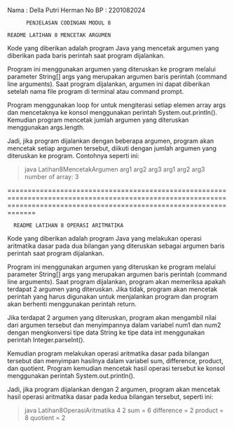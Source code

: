 Nama : Della Putri Herman
No BP : 2201082024

          PENJELASAN CODINGAN MODUL 8
          
    README LATIHAN 8 MENCETAK ARGUMEN      

Kode yang diberikan adalah program Java yang mencetak argumen yang diberikan pada baris perintah saat program dijalankan.

Program ini menggunakan argumen yang diteruskan ke program melalui parameter String[] args yang merupakan argumen baris perintah (command line arguments). Saat program dijalankan, argumen ini dapat diberikan setelah nama file program di terminal atau command prompt.

Program menggunakan loop for untuk mengiterasi setiap elemen array args dan mencetaknya ke konsol menggunakan perintah System.out.println(). Kemudian program mencetak jumlah argumen yang diteruskan menggunakan args.length.

Jadi, jika program dijalankan dengan beberapa argumen, program akan mencetak setiap argumen tersebut, diikuti dengan jumlah argumen yang diteruskan ke program. Contohnya seperti ini:

> java Latihan8MencetakArgumen arg1 arg2 arg3
arg1
arg2
arg3
number of array: 3

=========================================================================================================================================================================


      README LATIHAN 8 OPERASI ARITMATIKA
      
 Kode yang diberikan adalah program Java yang melakukan operasi aritmatika dasar pada dua bilangan yang diteruskan sebagai argumen baris perintah saat program dijalankan.

Program ini menggunakan argumen yang diteruskan ke program melalui parameter String[] args yang merupakan argumen baris perintah (command line arguments). Saat program dijalankan, program akan memeriksa apakah terdapat 2 argumen yang diteruskan. Jika tidak, program akan mencetak perintah yang harus digunakan untuk menjalankan program dan program akan berhenti menggunakan perintah return.

Jika terdapat 2 argumen yang diteruskan, program akan mengambil nilai dari argumen tersebut dan menyimpannya dalam variabel num1 dan num2 dengan mengkonversi tipe data String ke tipe data int menggunakan perintah Integer.parseInt().

Kemudian program melakukan operasi aritmatika dasar pada bilangan tersebut dan menyimpan hasilnya dalam variabel sum, difference, product, dan quotient. Program kemudian mencetak hasil operasi tersebut ke konsol menggunakan perintah System.out.println().

Jadi, jika program dijalankan dengan 2 argumen, program akan mencetak hasil operasi aritmatika dasar pada kedua bilangan tersebut, seperti ini:

> java Latihan8OperasiAritmatika 4 2
sum = 6
difference = 2
product = 8
quotient = 2

